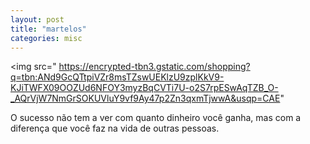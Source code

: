 ```yaml
---
layout: post
title: "martelos"
categories: misc
---
```

<img src=" https://encrypted-tbn3.gstatic.com/shopping?q=tbn:ANd9GcQTtpiVZr8msTZswUEKlzU9zplKkV9-KJiTWFX09OOZUd6NFOY3myzBqCVTi7U-o2S7rpESwAqTZB_O-_AQrVjW7NmGrSOKUVluY9vf9Ay47p2Zn3qxmTjwwA&usqp=CAE"

O sucesso não tem a ver com quanto dinheiro você ganha, mas com a diferença que você faz na vida de outras pessoas.


